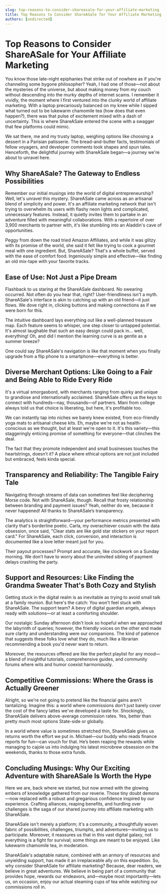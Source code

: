 ```yaml
---
slug: top-reasons-to-consider-shareasale-for-your-affiliate-marketing
title: Top Reasons to Consider ShareASale for Your Affiliate Marketing
authors: [undirected]
---
```



# Top Reasons to Consider ShareASale for Your Affiliate Marketing

You know those late-night epiphanies that strike out of nowhere as if you're channeling some bygone philosopher? Yeah, I had one of those—not about the mysteries of the universe, but about making money from my couch without descending into the murky depths of internet scams. I remember it vividly, the moment where I first ventured into the clunky world of affiliate marketing. With a laptop precariously balanced on my knee while I sipped what turned out to be lukewarm chamomile tea (how does that even happen?), there was that pulse of excitement mixed with a dash of uncertainty. This is where ShareASale entered the scene with a swagger that few platforms could mimic.

We sat there, me and my trusty laptop, weighing options like choosing a dessert in a Parisian patisserie. The bread-and-butter facts, testimonials of fellow voyagers, and developer comments took shapes and spun tales. Henceforth, the delightful journey with ShareASale began—a journey we're about to unravel here. 

## Why ShareASale? The Gateway to Endless Possibilities

Remember our initial musings into the world of digital entrepreneurship? Well, let's unravel this mystery. ShareASale came across as an artisanal blend of simplicity and power. It's an affiliate marketing network that isn't trying to overwhelm its users with flashy neon lights and complicated, unnecessary features. Instead, it quietly invites them to partake in an adventure filled with meaningful collaborations. With a repertoire of over 3,900 merchants to partner with, it's like stumbling into an Aladdin's cave of opportunities.

Peggy from down the road tried Amazon Affiliates, and while it was glitzy with its promise of the world, she said it felt like trying to cook a gourmet meal with one ingredient. But, ShareASale? That's a whole buffet, served with the ease of comfort food. Ingeniously simple and effective—like finding an old mix-tape with your favorite tracks.

## Ease of Use: Not Just a Pipe Dream

Flashback to us staring at the ShareASale dashboard. No swearing occurred. Not often do you hear that, right? User-friendliness isn't a myth. ShareASale's interface is akin to catching up with an old friend—it just flows. We dove right in, clicking buttons and making connections as if we were born for this.

The intuitive dashboard lays everything out like a well-planned treasure map. Each feature seems to whisper, one step closer to untapped potential. It's almost laughable that such an easy design could pack in... well, everything! Oh, and did I mention the learning curve is as gentle as a summer breeze? 

One could say ShareASale's navigation is like that moment when you finally upgrade from a flip phone to a smartphone—everything is better.

## Diverse Merchant Options: Like Going to a Fair and Being Able to Ride Every Ride

It's a virtual smorgasbord, with merchants ranging from quirky and unique to grandiose and internationally acclaimed. ShareASale offers us the keys to connect with hundreds—nay, thousands—of partners. Mani from college always told us that choice is liberating, but here, it's profitable too.

We can instantly tap into niches we barely knew existed, from eco-friendly yoga mats to artisanal cheese kits. Eh, maybe we're not as health-conscious as we thought, but at least we're open to it. It's this variety—this staggeringly enticing promise of something for everyone—that clinches the deal.

The fact that they promote independent and small businesses touches the heartstrings, doesn’t it? A place where ethical options are not just included but embraced, feels kinda special.

## Transparency and Reliability: The Tangible Fairy Tale

Navigating through streams of data can sometimes feel like deciphering Morse code. Not with ShareASale, though. Recall that frosty relationship between branding and payment issues? Yeah, neither do we, because it never happened! All thanks to ShareASale’s transparency.

The analytics is straightforward—your performance metrics presented with clarity that's borderline poetic. Carla, my overachiever cousin with the data obsession, once said, "Clear stats are like gold star stickers on your report card." For ShareASale, each click, conversion, and interaction is documented like a love letter meant just for you.

Their payout processes? Prompt and accurate, like clockwork on a Sunday morning. We don’t have to worry about the uninvited sibling of payment delays crashing the party.

## Support and Resources: Like Finding the Grandma Sweater That's Both Cozy and Stylish

Getting stuck in the digital realm is as inevitable as trying to avoid small talk at a family reunion. But here's the catch: You won't feel stuck with ShareASale. The support team? A bevy of digital guardian angels, always ready with solutions—or at least a comforting shoulder.

Our nostalgic Sunday afternoon didn't look so hopeful when we approached the labyrinth of queries; however, the friendly voices on the other end made sure clarity and understanding were our companions. The kind of patience that suggests these folks love what they do, much like a librarian recommending a book you'd never want to return.

Moreover, the resources offered are like the perfect playlist for any mood—a blend of insightful tutorials, comprehensive guides, and community forums where wits and humor coexist harmoniously.

## Competitive Commissions: Where the Grass is Actually Greener

Alright, so we're not going to pretend like the financial gains aren’t tantalizing. Imagine this: a world where commissions don't just barely cover the cost of the fancy lattes we've developed a taste for. Shockingly, ShareASale delivers above-average commission rates. Yes, better than pretty much most options State-side or globally.

In a world where value is sometimes stretched thin, ShareASale gives us returns worth the effort we put in. Michael—our buddy who reads finance reports for fun—can vouch for that. He’s been reaping the rewards while managing to cajole us into indulging his latest microbrew obsession on the weekends, thanks to those extra funds.

## Concluding Musings: Why Our Exciting Adventure with ShareASale Is Worth the Hype

Here we are, back where we started, but now armed with the glowing embers of knowledge gathered from our reverie. Those tiny doubt demons—now replaced with a robust and gregarious confidence inspired by our experience. Crafting alliances, reaping benefits, and hurdling over challenges is the saga of our shared journey into affiliate marketing with ShareASale.

ShareASale isn't merely a platform; it's a community, a thoughtfully woven fabric of possibilities, challenges, triumphs, and adventures—inviting us to participate. Moreover, it reassures us that in this vast digital galaxy, not everything is a fight for survival; some things are meant to be enjoyed. Like lukewarm chamomile tea, in moderation.

ShareASale's adaptable nature, combined with an armory of resources and unyielding support, has made it an irreplaceable ally on this expedition. So, why consider ShareASale for affiliate marketing? Because, dear readers, we believe in great adventures. We believe in being part of a community that provides hope, rewards our endeavors, and—maybe most importantly—lets us, on occasion, enjoy our actual steaming cups of tea while watching our commissions roll in.